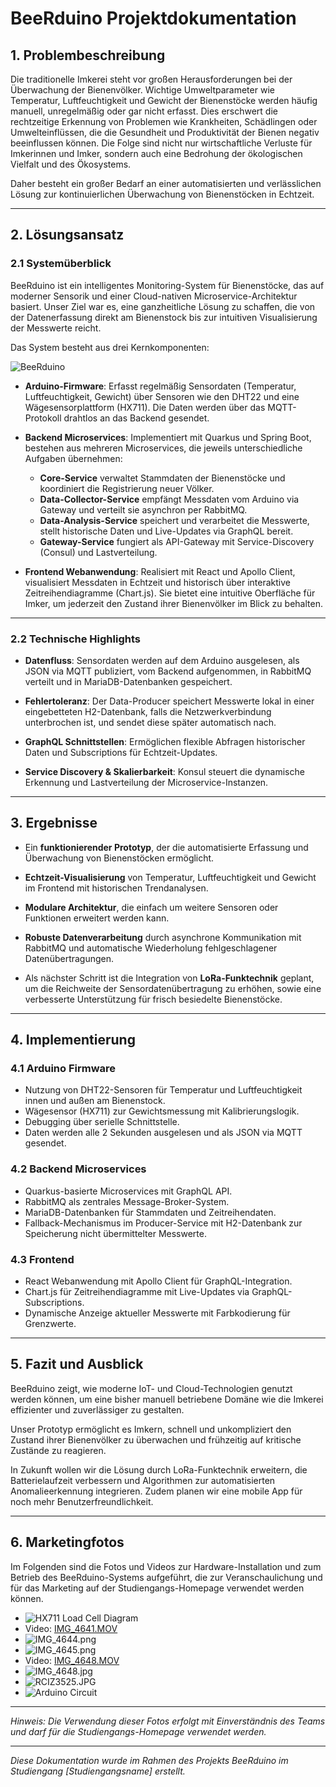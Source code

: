 # BeeRduino Projektdokumentation

## 1. Problembeschreibung

Die traditionelle Imkerei steht vor großen Herausforderungen bei der Überwachung der Bienenvölker. Wichtige Umweltparameter wie Temperatur, Luftfeuchtigkeit und Gewicht der Bienenstöcke werden häufig manuell, unregelmäßig oder gar nicht erfasst. Dies erschwert die rechtzeitige Erkennung von Problemen wie Krankheiten, Schädlingen oder Umwelteinflüssen, die die Gesundheit und Produktivität der Bienen negativ beeinflussen können. Die Folge sind nicht nur wirtschaftliche Verluste für Imkerinnen und Imker, sondern auch eine Bedrohung der ökologischen Vielfalt und des Ökosystems.

Daher besteht ein großer Bedarf an einer automatisierten und verlässlichen Lösung zur kontinuierlichen Überwachung von Bienenstöcken in Echtzeit.

---

## 2. Lösungsansatz

### 2.1 Systemüberblick

BeeRduino ist ein intelligentes Monitoring-System für Bienenstöcke, das auf moderner Sensorik und einer Cloud-nativen Microservice-Architektur basiert. Unser Ziel war es, eine ganzheitliche Lösung zu schaffen, die von der Datenerfassung direkt am Bienenstock bis zur intuitiven Visualisierung der Messwerte reicht.

Das System besteht aus drei Kernkomponenten:

![BeeRduino](https://github.com/user-attachments/assets/c8d18df3-7c8c-4691-ad6e-044852016fcc)

- **Arduino-Firmware**: Erfasst regelmäßig Sensordaten (Temperatur, Luftfeuchtigkeit, Gewicht) über Sensoren wie den DHT22 und eine Wägesensorplattform (HX711). Die Daten werden über das MQTT-Protokoll drahtlos an das Backend gesendet.

- **Backend Microservices**: Implementiert mit Quarkus und Spring Boot, bestehen aus mehreren Microservices, die jeweils unterschiedliche Aufgaben übernehmen:
  - **Core-Service** verwaltet Stammdaten der Bienenstöcke und koordiniert die Registrierung neuer Völker.
  - **Data-Collector-Service** empfängt Messdaten vom Arduino via Gateway und verteilt sie asynchron per RabbitMQ.
  - **Data-Analysis-Service** speichert und verarbeitet die Messwerte, stellt historische Daten und Live-Updates via GraphQL bereit.
  - **Gateway-Service** fungiert als API-Gateway mit Service-Discovery (Consul) und Lastverteilung.

- **Frontend Webanwendung**: Realisiert mit React und Apollo Client, visualisiert Messdaten in Echtzeit und historisch über interaktive Zeitreihendiagramme (Chart.js). Sie bietet eine intuitive Oberfläche für Imker, um jederzeit den Zustand ihrer Bienenvölker im Blick zu behalten.

---

### 2.2 Technische Highlights

- **Datenfluss**: Sensordaten werden auf dem Arduino ausgelesen, als JSON via MQTT publiziert, vom Backend aufgenommen, in RabbitMQ verteilt und in MariaDB-Datenbanken gespeichert.

- **Fehlertoleranz**: Der Data-Producer speichert Messwerte lokal in einer eingebetteten H2-Datenbank, falls die Netzwerkverbindung unterbrochen ist, und sendet diese später automatisch nach.

- **GraphQL Schnittstellen**: Ermöglichen flexible Abfragen historischer Daten und Subscriptions für Echtzeit-Updates.

- **Service Discovery & Skalierbarkeit**: Konsul steuert die dynamische Erkennung und Lastverteilung der Microservice-Instanzen.

---

## 3. Ergebnisse

- Ein **funktionierender Prototyp**, der die automatisierte Erfassung und Überwachung von Bienenstöcken ermöglicht.

- **Echtzeit-Visualisierung** von Temperatur, Luftfeuchtigkeit und Gewicht im Frontend mit historischen Trendanalysen.

- **Modulare Architektur**, die einfach um weitere Sensoren oder Funktionen erweitert werden kann.

- **Robuste Datenverarbeitung** durch asynchrone Kommunikation mit RabbitMQ und automatische Wiederholung fehlgeschlagener Datenübertragungen.

- Als nächster Schritt ist die Integration von **LoRa-Funktechnik** geplant, um die Reichweite der Sensordatenübertragung zu erhöhen, sowie eine verbesserte Unterstützung für frisch besiedelte Bienenstöcke.

---

## 4. Implementierung

### 4.1 Arduino Firmware

- Nutzung von DHT22-Sensoren für Temperatur und Luftfeuchtigkeit innen und außen am Bienenstock.
- Wägesensor (HX711) zur Gewichtsmessung mit Kalibrierungslogik.
- Debugging über serielle Schnittstelle.
- Daten werden alle 2 Sekunden ausgelesen und als JSON via MQTT gesendet.

### 4.2 Backend Microservices

- Quarkus-basierte Microservices mit GraphQL API.
- RabbitMQ als zentrales Message-Broker-System.
- MariaDB-Datenbanken für Stammdaten und Zeitreihendaten.
- Fallback-Mechanismus im Producer-Service mit H2-Datenbank zur Speicherung nicht übermittelter Messwerte.

### 4.3 Frontend

- React Webanwendung mit Apollo Client für GraphQL-Integration.
- Chart.js für Zeitreihendiagramme mit Live-Updates via GraphQL-Subscriptions.
- Dynamische Anzeige aktueller Messwerte mit Farbkodierung für Grenzwerte.

---

## 5. Fazit und Ausblick

BeeRduino zeigt, wie moderne IoT- und Cloud-Technologien genutzt werden können, um eine bisher manuell betriebene Domäne wie die Imkerei effizienter und zuverlässiger zu gestalten. 

Unser Prototyp ermöglicht es Imkern, schnell und unkompliziert den Zustand ihrer Bienenvölker zu überwachen und frühzeitig auf kritische Zustände zu reagieren. 

In Zukunft wollen wir die Lösung durch LoRa-Funktechnik erweitern, die Batterielaufzeit verbessern und Algorithmen zur automatisierten Anomalieerkennung integrieren. Zudem planen wir eine mobile App für noch mehr Benutzerfreundlichkeit.

---

## 6. Marketingfotos

Im Folgenden sind die Fotos und Videos zur Hardware-Installation und zum Betrieb des BeeRduino-Systems aufgeführt, die zur Veranschaulichung und für das Marketing auf der Studiengangs-Homepage verwendet werden können.

- ![HX711 Load Cell Diagram](./assembly-photos/HX711_4x50kg_load_cell_diagram.png)
- Video: [IMG_4641.MOV](./assembly-photos/IMG_4641.MOV)
- ![IMG_4644.png](./assembly-photos/IMG_4644.png)
- ![IMG_4645.png](./assembly-photos/IMG_4645.png)
- Video: [IMG_4648.MOV](./assembly-photos/IMG_4648.MOV)
- ![IMG_4648.jpg](./assembly-photos/IMG_4648.jpg)
- ![RCIZ3525.JPG](./assembly-photos/RCIZ3525.JPG)
- ![Arduino Circuit](./assembly-photos/arduino-circuit.png)

---

*Hinweis: Die Verwendung dieser Fotos erfolgt mit Einverständnis des Teams und darf für die Studiengangs-Homepage verwendet werden.*

---

*Diese Dokumentation wurde im Rahmen des Projekts BeeRduino im Studiengang [Studiengangsname] erstellt.*

